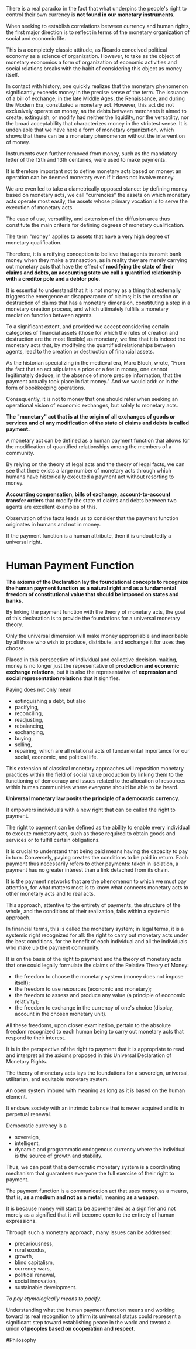 There is a real paradox in the fact that what underpins the people's right to control their own currency is **not found in our monetary instruments**.

When seeking to establish correlations between currency and human rights, the first major direction is to reflect in terms of the monetary organization of social and economic life.

This is a completely classic attitude, as Ricardo conceived political economy as a science of organization. However, to take as the object of monetary economics a form of organization of economic activities and social relations breaks with the habit of considering this object as money itself.

In contact with history, one quickly realizes that the monetary phenomenon significantly exceeds money in the precise sense of the term. The issuance of a bill of exchange, in the late Middle Ages, the Renaissance, and during the Modern Era, constituted a monetary act. However, this act did not exclusively operate on money, as the debts between merchants it aimed to create, extinguish, or modify had neither the liquidity, nor the versatility, nor the broad acceptability that characterizes money in the strictest sense. It is undeniable that we have here a form of monetary organization, which shows that there can be a monetary phenomenon without the intervention of money.

Instruments even further removed from money, such as the mandatory letter of the 12th and 13th centuries, were used to make payments.

It is therefore important not to define monetary acts based on money: an operation can be deemed monetary even if it does not involve money.

We are even led to take a diametrically opposed stance: by defining money based on monetary acts, we call "currencies" the assets on which monetary acts operate most easily, the assets whose primary vocation is to serve the execution of monetary acts.

The ease of use, versatility, and extension of the diffusion area thus constitute the main criteria for defining degrees of monetary qualification.

The term "money" applies to assets that have a very high degree of monetary qualification.

Therefore, it is a reifying conception to believe that agents transmit bank money when they make a transaction, as in reality they are merely carrying out monetary acts that have the effect of **modifying the state of their claims and debts, an accounting state we call a quantified relationship with a creditor pole and a debtor pole**.

It is essential to understand that it is not money as a thing that externally triggers the emergence or disappearance of claims; it is the creation or destruction of claims that has a monetary dimension, constituting a step in a monetary creation process, and which ultimately fulfills a monetary mediation function between agents.

To a significant extent, and provided we accept considering certain categories of financial assets (those for which the rules of creation and destruction are the most flexible) as monetary, we find that it is indeed the monetary acts that, by modifying the quantified relationships between agents, lead to the creation or destruction of financial assets.

As the historian specializing in the medieval era, Marc Bloch, wrote, "From the fact that an act stipulates a price or a fee in money, one cannot legitimately deduce, in the absence of more precise information, that the payment actually took place in fiat money." And we would add: or in the form of bookkeeping operations.

Consequently, it is not to money that one should refer when seeking an operational vision of economic exchanges, but solely to monetary acts.

**The "monetary" act that is at the origin of all exchanges of goods or services and of any modification of the state of claims and debts is called payment.**

A monetary act can be defined as a human payment function that allows for the modification of quantified relationships among the members of a community.

By relying on the theory of legal acts and the theory of legal facts, we can see that there exists a large number of monetary acts through which humans have historically executed a payment act without resorting to money.

**Accounting compensation, bills of exchange, account-to-account transfer orders** that modify the state of claims and debts between two agents are excellent examples of this.

Observation of the facts leads us to consider that the payment function originates in humans and not in money.

If the payment function is a human attribute, then it is undoubtedly a universal right.

# Human Payment Function

**The axioms of the Declaration lay the foundational concepts to recognize the human payment function as a natural right and as a fundamental freedom of constitutional value that should be imposed on states and banks.**

By linking the payment function with the theory of monetary acts, the goal of this declaration is to provide the foundations for a universal monetary theory.

Only the universal dimension will make money appropriable and inscribable by all those who wish to produce, distribute, and exchange it for uses they choose.

Placed in this perspective of individual and collective decision-making, money is no longer just the representative of **production and economic exchange relations**, but it is also the representative of **expression and social representation relations** that it signifies.

Paying does not only mean

- extinguishing a debt, but also
- pacifying,
- reconciling,
- readjusting,
- rebalancing,
- exchanging,
- buying,
- selling,
- repairing, which are all relational acts of fundamental importance for our social, economic, and political life.

This extension of classical monetary approaches will reposition monetary practices within the field of social value production by linking them to the functioning of democracy and issues related to the allocation of resources within human communities where everyone should be able to be heard.

**Universal monetary law posits the principle of a democratic currency.**

It empowers individuals with a new right that can be called the right to payment.

The right to payment can be defined as the ability to enable every individual to execute monetary acts, such as those required to obtain goods and services or to fulfill certain obligations.

It is crucial to understand that being paid means having the capacity to pay in turn. Conversely, paying creates the conditions to be paid in return. Each payment thus necessarily refers to other payments: taken in isolation, a payment has no greater interest than a link detached from its chain.

It is the payment networks that are the phenomenon to which we must pay attention, for what matters most is to know what connects monetary acts to other monetary acts and to real acts.

This approach, attentive to the entirety of payments, the structure of the whole, and the conditions of their realization, falls within a systemic approach.

In financial terms, this is called the monetary system; in legal terms, it is a systemic right recognized for all: the right to carry out monetary acts under the best conditions, for the benefit of each individual and all the individuals who make up the payment community.

It is on the basis of the right to payment and the theory of monetary acts that one could legally formulate the claims of the Relative Theory of Money:

- the freedom to choose the monetary system (money does not impose itself);
- the freedom to use resources (economic and monetary);
- the freedom to assess and produce any value (a principle of economic relativity);
- the freedom to exchange in the currency of one's choice (display, account in the chosen monetary unit).

All these freedoms, upon closer examination, pertain to the absolute freedom recognized to each human being to carry out monetary acts that respond to their interest.

It is in the perspective of the right to payment that it is appropriate to read and interpret all the axioms proposed in this Universal Declaration of Monetary Rights.

The theory of monetary acts lays the foundations for a sovereign, universal, utilitarian, and equitable monetary system.

An open system imbued with meaning as long as it is based on the human element.

It endows society with an intrinsic balance that is never acquired and is in perpetual renewal.

Democratic currency is a

- sovereign,
- intelligent,
- dynamic and programmatic endogenous currency where the individual is the source of growth and stability.

Thus, we can posit that a democratic monetary system is a coordinating mechanism that guarantees everyone the full exercise of their right to payment.

The payment function is a communication act that uses money as a means, that is, **as a medium and not as a metal**, meaning **as a weapon**.

It is because money will start to be apprehended as a signifier and not merely as a signified that it will become open to the entirety of human expressions.

Through such a monetary approach, many issues can be addressed:

- precariousness,
- rural exodus,
- growth,
- blind capitalism,
- currency wars,
- political renewal,
- social innovation,
- sustainable development.

_To pay etymologically means to pacify._

Understanding what the human payment function means and working toward its real recognition to affirm its universal status could represent a significant step toward establishing peace in the world and toward a union **of peoples based on cooperation and respect**.


#Philosophy